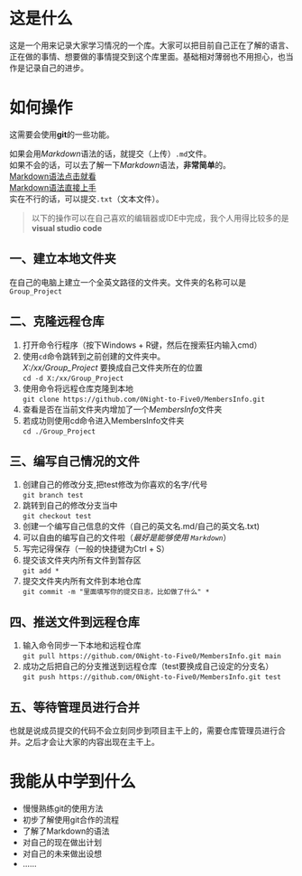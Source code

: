 # 这是什么
这是一个用来记录大家学习情况的一个库。大家可以把目前自己正在了解的语言、正在做的事情、想要做的事情提交到这个库里面。基础相对薄弱也不用担心，也当作是记录自己的进步。

# 如何操作
这需要会使用**git**的一些功能。<br>

如果会用*Markdown*语法的话，就提交（上传）`.md`文件。<br>
如果不会的话，可以去了解一下*Markdown*语法，**非常简单**的。<br>
[Markdown语法点击就看](https://markdown.com.cn)<br>
[Markdown语法直接上手](https://markdown.com.cn/basic-syntax/)<br>
实在不行的话，可以提交`.txt`（文本文件）。

>以下的操作可以在自己喜欢的编辑器或IDE中完成，我个人用得比较多的是**visual studio code**

## 一、建立本地文件夹
在自己的电脑上建立一个全英文路径的文件夹。文件夹的名称可以是`Group_Project`

## 二、克隆远程仓库
1. 打开命令行程序（按下Windows + R键，然后在搜索狂内输入cmd）
2. 使用`cd`命令跳转到之前创建的文件夹中。<br>
   *X:/xx/Group_Project* 要换成自己文件夹所在的位置<br>
`cd -d X:/xx/Group_Project`
3. 使用命令将远程仓库克隆到本地<br>
`git clone https://github.com/0Night-to-Five0/MembersInfo.git`
4. 查看是否在当前文件夹内增加了一个*MembersInfo*文件夹
5. 若成功则使用cd命令进入MembersInfo文件夹<br>
   `cd ./Group_Project`

## 三、编写自己情况的文件
1. 创建自己的修改分支,把test修改为你喜欢的名字/代号<br>
   `git branch test`
2. 跳转到自己的修改分支当中<br>
   `git checkout test`
3. 创建一个编写自己信息的文件（自己的英文名.md/自己的英文名.txt)
4. 可以自由的编写自己的文件啦（*最好是能够使用 `Markdown`*）
5. 写完记得保存（一般的快捷键为Ctrl + S）
6. 提交该文件夹内所有文件到暂存区<br>
   `git add *`
7. 提交文件夹内所有文件到本地仓库<br>
   `git commit -m "里面填写你的提交日志，比如做了什么" *`

## 四、推送文件到远程仓库
1. 输入命令同步一下本地和远程仓库<br>
   `git pull https://github.com/0Night-to-Five0/MembersInfo.git main`
2. 成功之后把自己的分支推送到远程仓库（test要换成自己设定的分支名）<br>
   `git push https://github.com/0Night-to-Five0/MembersInfo.git test`

## 五、等待管理员进行合并
也就是说成员提交的代码不会立刻同步到项目主干上的，需要仓库管理员进行合并。之后才会让大家的内容出现在主干上。

# 我能从中学到什么
- 慢慢熟练git的使用方法
- 初步了解使用git合作的流程
- 了解了Markdown的语法
- 对自己的现在做出计划
- 对自己的未来做出设想
- ……